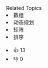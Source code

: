 <div><div>Related Topics</div><div><li>数组</li><li>动态规划</li><li>矩阵</li><li>排序</li></div></div><br><div><li>👍 13</li><li>👎 0</li></div>